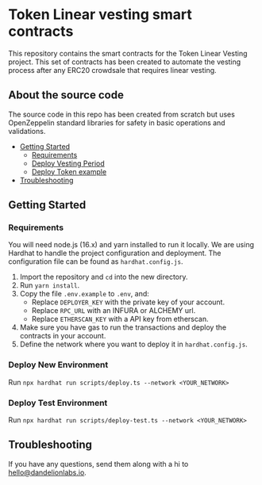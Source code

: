 # Token Linear vesting smart contracts
This repository contains the smart contracts for the Token Linear Vesting project. This set of contracts has been created to automate the vesting process after any ERC20 crowdsale that requires linear vesting.

## About the source code

The source code in this repo has been created from scratch but uses OpenZeppelin standard libraries for safety in basic operations and validations.

- [Getting Started](#getting-started)
  - [Requirements](#requirements)
  - [Deploy Vesting Period](#deploy-vesting-period)
  - [Deploy Token example](#deploy-token-example)
- [Troubleshooting](#troubleshooting)

## Getting Started

### Requirements
You will need node.js (16.x) and yarn installed to run it locally. We are using Hardhat to handle the project configuration and deployment. The configuration file can be found as `hardhat.config.js`.

1. Import the repository and `cd` into the new directory.
2. Run `yarn install`.
3. Copy the file `.env.example` to `.env`, and:
   - Replace `DEPLOYER_KEY` with the private key of your account.
   - Replace `RPC_URL` with an INFURA or ALCHEMY url.
   - Replace `ETHERSCAN_KEY` with a API key from etherscan.
5. Make sure you have gas to run the transactions and deploy the contracts in your account.
6. Define the network where you want to deploy it in `hardhat.config.js`.

### Deploy New Environment
Run `npx hardhat run scripts/deploy.ts --network <YOUR_NETWORK>`

### Deploy Test Environment
Run `npx hardhat run scripts/deploy-test.ts --network <YOUR_NETWORK>`

## Troubleshooting

If you have any questions, send them along with a hi to [hello@dandelionlabs.io](mailto:hello@dandelionlabs.io).
